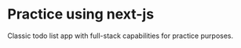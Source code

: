 # Practice using next-js

Classic todo list app with full-stack capabilities for practice purposes.
